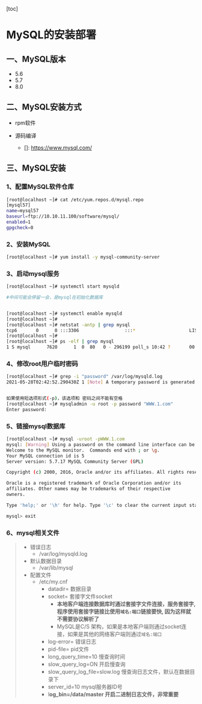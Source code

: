 [toc]

# MySQL的安装部署

## 一、MySQL版本

* 5.6
* 5.7
* 8.0

## 二、MySQL安装方式

* rpm软件

* 源码编译

  * []: https://www.mysql.com/

    

## 三、MySQL安装

### 1、配置MySQL软件仓库

```bash
[root@localhost ~]# cat /etc/yum.repos.d/mysql.repo
[mysql57]
name=mysql57
baseurl=ftp://10.10.11.100/software/mysql/
enabled=1
gpgcheck=0
```

### 2、安装MySQL

```bash
[root@localhost ~]# yum install -y mysql-community-server 
```

### 3、启动mysql服务

```bash
[root@localhost ~]# systemctl start mysqld

#中间可能会停留一会，是mysql在初始化数据库


[root@localhost ~]# systemctl enable mysqld
[root@localhost ~]# 
[root@localhost ~]# netstat -antp | grep mysql
tcp6       0      0 :::3306                 :::*                    LISTEN      7620/mysqld         
[root@localhost ~]# 
[root@localhost ~]# ps -elf | grep mysql
1 S mysql      7620      1  0  80   0 - 296199 poll_s 10:42 ?       00:00:00 /usr/sbin/mysqld --daemonize --pid-file=/var/run/mysqld/mysqld.pid
```

### 4、修改root用户临时密码

```bash
[root@localhost ~]# grep -i "password" /var/log/mysqld.log 
2021-05-28T02:42:52.290430Z 1 [Note] A temporary password is generated for root@localhost: cSNlQY/Qr1KU


如果使用短选项形式(-p)，该选项和 密码之间不能有空格
[root@localhost ~]# mysqladmin -u root -p password "WWW.1.com"
Enter password: 
```

### 5、链接mysql数据库

```bash
[root@localhost ~]# mysql -uroot -pWWW.1.com
mysql: [Warning] Using a password on the command line interface can be insecure.
Welcome to the MySQL monitor.  Commands end with ; or \g.
Your MySQL connection id is 5
Server version: 5.7.17 MySQL Community Server (GPL)

Copyright (c) 2000, 2016, Oracle and/or its affiliates. All rights reserved.

Oracle is a registered trademark of Oracle Corporation and/or its
affiliates. Other names may be trademarks of their respective
owners.

Type 'help;' or '\h' for help. Type '\c' to clear the current input statement.

mysql> exit

```

### 6、mysql相关文件

> * 错误日志
>   * /var/log/mysqld.log
> * 默认数据目录
>   * /var/lib/mysql
> * 配置文件
>   * /etc/my.cnf
>     * datadir=		数据目录
>     * socket=        套接字文件socket
>       * **本地客户端连接数据库时通过套接字文件连接，服务套接字, 程序使用套接字链接比使用`域名:端口`链接要快, 因为这样就不需要协议解析了**
>       * MySQL是C/S 架构，如果是本地客户端则通过socket连接，如果是其他的网络客户端则通过`域名:端口`
>     * log-error=       错误日志
>     * pid-file=         pid文件
>     * long_query_time=10      慢查询时间
>     * slow_query_log=ON    开启慢查询
>     * slow_query_log_file=slow.log     慢查询日志文件，默认在数据目录下
>     * server_id=10    mysql服务器ID号
>     * l**og_bin=/data/master        开启二进制日志文件，非常重要**

